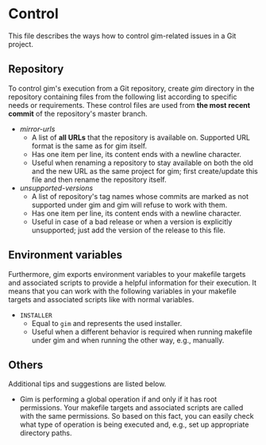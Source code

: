 # Control

This file describes the ways how to control gim-related issues in a Git project.

## Repository

To control gim's execution from a Git repository, create *gim* directory in the repository containing files from the following list according to specific needs or requirements. These control files are used from **the most recent commit** of the repository's master branch.

* *mirror-urls*
  * A list of **all URLs** that the repository is available on. Supported URL format is the same as for gim itself.
  * Has one item per line, its content ends with a newline character.
  * Useful when renaming a repository to stay available on both the old and the new URL as the same project for gim; first create/update this file and then rename the repository itself.
* *unsupported-versions*
  * A list of repository's tag names whose commits are marked as not supported under gim and gim will refuse to work with them.
  * Has one item per line, its content ends with a newline character.
  * Useful in case of a bad release or when a version is explicitly unsupported; just add the version of the release to this file.

## Environment variables

Furthermore, gim exports environment variables to your makefile targets and associated scripts to provide a helpful information for their execution. It means that you can work with the following variables in your makefile targets and associated scripts like with normal variables.

* `INSTALLER`
  * Equal to `gim` and represents the used installer.
  * Useful when a different behavior is required when running makefile under gim and when running the other way, e.g., manually.

## Others

Additional tips and suggestions are listed below.

* Gim is performing a global operation if and only if it has root permissions. Your makefile targets and associated scripts are called with the same permissions. So based on this fact, you can easily check what type of operation is being executed and, e.g., set up appropriate directory paths.
